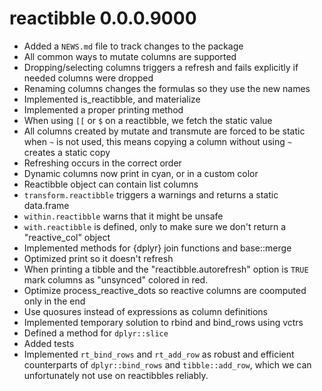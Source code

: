 # reactibble 0.0.0.9000

* Added a `NEWS.md` file to track changes to the package
* All common ways to mutate columns are supported
* Dropping/selecting columns triggers a refresh and fails explicitly if needed columns were dropped
* Renaming columns changes the formulas so they use the new names
* Implemented is_reactibble, and materialize
* Implemented a proper printing method
* When using `[[` or `$` on a reactibble, we fetch the static value
* All columns created by mutate and transmute are forced to be static when `~` is
  not used, this means copying a column without using `~` creates a static copy
* Refreshing occurs in the correct order
* Dynamic columns now print in cyan, or in a custom color
* Reactibble object can contain list columns
* `transform.reactibble` triggers a warnings and returns a static data.frame
* `within.reactibble` warns that it might be unsafe
* `with.reactibble` is defined, only to make sure we don't return a "reactive_col" object
* Implemented methods for {dplyr} join functions and base::merge
* Optimized print so it doesn't refresh
* When printing a tibble and the "reactibble.autorefresh" option is `TRUE` mark
  columns as "unsynced" colored in red.
* Optimize process_reactive_dots so reactive columns are coomputed only in the end
* Use quosures instead of expressions as column definitions
* Implemented temporary solution to rbind and bind_rows using vctrs
* Defined a method for `dplyr::slice`
* Added tests
* Implemented `rt_bind_rows` and `rt_add_row` as robust and efficient counterparts
 of `dplyr::bind_rows` and `tibble::add_row`, which we can unfortunately not use
 on reactibbles reliably.
  
